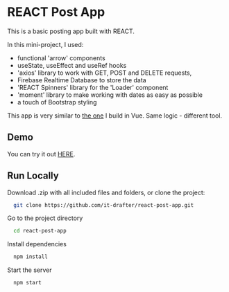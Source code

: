 # REACT Post App

This is a basic posting app built with REACT.

In this mini-project, I used:
- functional 'arrow' components
- useState, useEffect and useRef hooks
- 'axios' library to work with GET, POST and DELETE requests,
- Firebase Realtime Database to store the data
- 'REACT Spinners' library for the 'Loader' component
- 'moment' library to make working with dates as easy as possible
- a touch of Bootstrap styling

This app is very similar to [the one](https://github.com/it-drafter/vue-movie-catalogue-app) I build in Vue. Same logic - different tool.

## Demo

You can try it out [HERE](http://drafter.atwebpages.com/react-post-app/).

## Run Locally

Download .zip with all included files and folders, or clone the project:

```bash
  git clone https://github.com/it-drafter/react-post-app.git
```

Go to the project directory

```bash
  cd react-post-app
```

Install dependencies

```bash
  npm install
```

Start the server

```bash
  npm start
```
